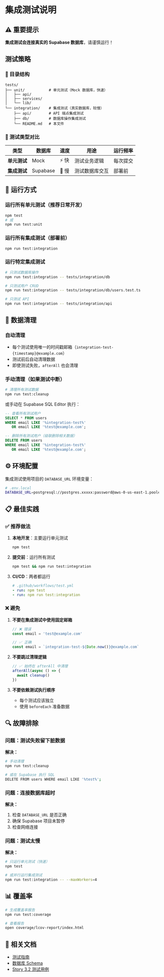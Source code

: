 # 集成测试说明

## ⚠️ 重要提示

**集成测试会连接真实的 Supabase 数据库**，请谨慎运行！

## 测试策略

### 📁 目录结构

```
tests/
├── unit/           # 单元测试（Mock 数据库，快速）
│   ├── api/
│   ├── services/
│   └── lib/
└── integration/    # 集成测试（真实数据库，较慢）
    ├── api/        # API 端点集成测试
    ├── db/         # 数据库操作集成测试
    └── README.md   # 本文件
```

### 🎯 测试类型对比

| 类型 | 数据库 | 速度 | 用途 | 运行频率 |
|------|--------|------|------|---------|
| **单元测试** | Mock | ⚡ 快 | 测试业务逻辑 | 每次提交 |
| **集成测试** | Supabase | 🐌 慢 | 测试数据库交互 | 部署前 |

## 🚀 运行方式

### 运行所有单元测试（推荐日常开发）
```bash
npm test
# 或
npm run test:unit
```

### 运行所有集成测试（部署前）
```bash
npm run test:integration
```

### 运行特定集成测试
```bash
# 只测试数据库操作
npm run test:integration -- tests/integration/db

# 只测试用户 CRUD
npm run test:integration -- tests/integration/db/users.test.ts

# 只测试 API
npm run test:integration -- tests/integration/api
```

## 🧹 数据清理

### 自动清理
- 每个测试使用唯一的时间戳邮箱（`integration-test-{timestamp}@example.com`）
- 测试前后自动清理数据
- 即使测试失败，`afterAll` 也会清理

### 手动清理（如果测试中断）
```bash
# 清理所有测试数据
npm run test:cleanup
```

或手动在 Supabase SQL Editor 执行：
```sql
-- 查看所有测试用户
SELECT * FROM users 
WHERE email LIKE '%integration-test%' 
   OR email LIKE '%test@example.com';

-- 删除所有测试用户（级联删除相关数据）
DELETE FROM users 
WHERE email LIKE '%integration-test%' 
   OR email LIKE '%test@example.com';
```

## ⚙️ 环境配置

集成测试使用项目的 `DATABASE_URL` 环境变量：

```bash
# .env.local
DATABASE_URL=postgresql://postgres.xxxxx:password@aws-0-us-east-1.pooler.supabase.com:6543/postgres
```

## 📋 最佳实践

### ✅ 推荐做法

1. **本地开发**：主要运行单元测试
   ```bash
   npm test
   ```

2. **提交前**：运行所有测试
   ```bash
   npm test && npm run test:integration
   ```

3. **CI/CD**：两者都运行
   ```yaml
   # .github/workflows/test.yml
   - run: npm test
   - run: npm run test:integration
   ```

### ❌ 避免

1. **不要在集成测试中使用固定邮箱**
   ```typescript
   // ❌ 错误
   const email = 'test@example.com'
   
   // ✅ 正确
   const email = `integration-test-${Date.now()}@example.com`
   ```

2. **不要跳过清理逻辑**
   ```typescript
   // ✅ 始终在 afterAll 中清理
   afterAll(async () => {
     await cleanup()
   })
   ```

3. **不要依赖测试执行顺序**
   - 每个测试应该独立
   - 使用 `beforeEach` 准备数据

## 🔍 故障排除

### 问题：测试失败留下脏数据

**解决：**
```bash
# 手动清理
npm run test:cleanup

# 或在 Supabase 执行 SQL
DELETE FROM users WHERE email LIKE '%test%';
```

### 问题：连接数据库超时

**解决：**
1. 检查 `DATABASE_URL` 是否正确
2. 确保 Supabase 项目未暂停
3. 检查网络连接

### 问题：测试太慢

**解决：**
```bash
# 只运行单元测试（快速）
npm test

# 或并行运行集成测试
npm run test:integration -- --maxWorkers=4
```

## 📊 覆盖率

```bash
# 生成覆盖率报告
npm run test:coverage

# 查看报告
open coverage/lcov-report/index.html
```

## 🔗 相关文档

- [测试指南](../../docs/TESTING_GUIDE.md)
- [数据库 Schema](../../drizzle/schema.ts)
- [Story 3.2 测试用例](../../docs/stories/3.2-TESTING-GUIDE.md)
